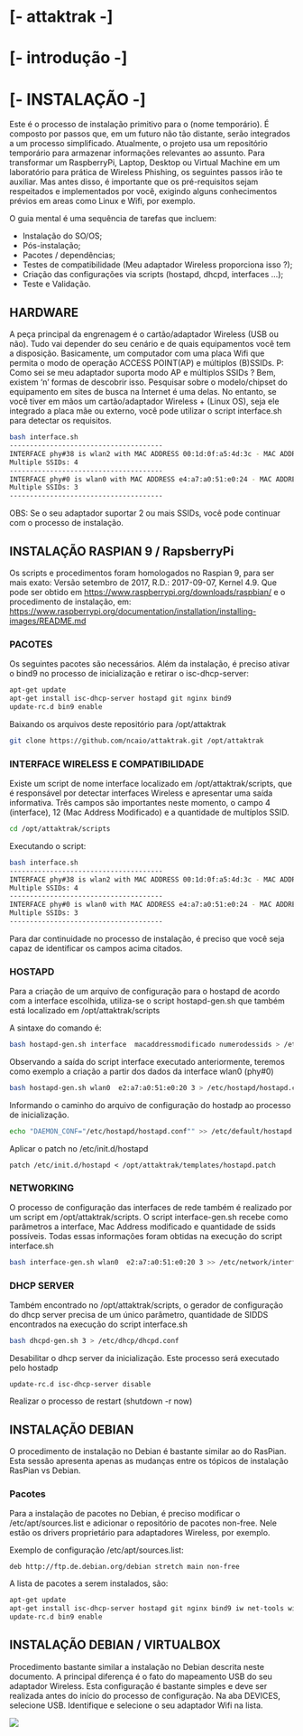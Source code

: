 # [- attaktrak -]

# [- introdução -]

# [- INSTALAÇÃO -]

Este é o processo de instalação primitivo para o (nome temporário).  É composto por passos que, em um futuro não tão distante,  serão integrados a um processo simplificado. Atualmente, o projeto usa um repositório temporário para armazenar informações relevantes ao assunto.
Para transformar um RaspberryPi, Laptop, Desktop ou Virtual Machine em um laboratório para prática de Wireless Phishing, os seguintes passos irão te auxiliar. Mas antes disso, é importante que os pré-requisitos sejam respeitados e implementados por você, exigindo alguns conhecimentos prévios em areas como Linux e Wifi, por exemplo.

O guia mental é uma sequência de tarefas que incluem:
- Instalação do SO/OS;
- Pós-instalação;
- Pacotes / dependências;
- Testes de compatibilidade (Meu adaptador Wireless proporciona isso ?);
- Criação das configurações via scripts (hostapd, dhcpd, interfaces ...);
- Teste e Validação.

## HARDWARE

A peça principal da engrenagem é o cartão/adaptador Wireless (USB ou não). Tudo vai depender do seu cenário e de quais equipamentos você tem a disposição. Basicamente, um computador com uma placa Wifi que permita o modo de operação ACCESS POINT(AP) e múltiplos (B)SSIDs. 
P: Como sei se meu adaptador suporta modo AP e múltiplos SSIDs ? 
Bem, existem ‘n’ formas de descobrir isso. Pesquisar sobre o modelo/chipset do equipamento em sites de busca na Internet é uma delas. No entanto, se você tiver em mãos um cartão/adaptador Wireless + (Linux OS), seja ele integrado a placa mãe ou externo, você pode utilizar o script interface.sh para detectar os requisitos.

```sh
bash interface.sh
--------------------------------------
INTERFACE phy#38 is wlan2 with MAC ADDRESS 00:1d:0f:a5:4d:3c - MAC ADDRESS will be: 02:1d:0f:a5:4d:30
Multiple SSIDs: 4
--------------------------------------
INTERFACE phy#0 is wlan0 with MAC ADDRESS e4:a7:a0:51:e0:24 - MAC ADDRESS will be: e2:a7:a0:51:e0:20
Multiple SSIDs: 3
--------------------------------------
```

OBS: Se o seu adaptador suportar 2 ou mais SSIDs, você pode continuar com o processo de instalação. 

## INSTALAÇÃO RASPIAN 9 / RapsberryPi

Os scripts e procedimentos foram homologados no Raspian 9, para ser mais exato: Versão setembro de 2017, R.D.: 2017-09-07, Kernel 4.9. Que pode ser obtido em https://www.raspberrypi.org/downloads/raspbian/ e o procedimento de instalação, em: https://www.raspberrypi.org/documentation/installation/installing-images/README.md

### PACOTES

Os seguintes pacotes são necessários. Além da instalação, é preciso ativar o bind9 no processo de inicialização e retirar o isc-dhcp-server:

```sh
apt-get update
apt-get install isc-dhcp-server hostapd git nginx bind9
update-rc.d bin9 enable
```
Baixando os arquivos deste repositório para /opt/attaktrak

```sh
git clone https://github.com/ncaio/attaktrak.git /opt/attaktrak
```

### INTERFACE WIRELESS E COMPATIBILIDADE

Existe um script de nome interface localizado em /opt/attaktrak/scripts, que é responsável por detectar interfaces Wireless e apresentar uma saída informativa. Três campos são importantes neste momento, o campo 4 (interface), 12 (Mac Address Modificado) e a quantidade de multíplos SSID.

```sh
cd /opt/attaktrak/scripts
```

Executando o script:

```sh
bash interface.sh
--------------------------------------
INTERFACE phy#38 is wlan2 with MAC ADDRESS 00:1d:0f:a5:4d:3c - MAC ADDRESS will be: 02:1d:0f:a5:4d:30
Multiple SSIDs: 4
--------------------------------------
INTERFACE phy#0 is wlan0 with MAC ADDRESS e4:a7:a0:51:e0:24 - MAC ADDRESS will be: e2:a7:a0:51:e0:20
Multiple SSIDs: 3
--------------------------------------
```
Para dar continuidade no processo de instalação, é preciso que você seja capaz de identificar os campos acima citados.

### HOSTAPD

Para a criação de um arquivo de configuração para o hostapd de acordo com a interface escolhida, utiliza-se o script hostapd-gen.sh que também está localizado em /opt/attaktrak/scripts

A sintaxe do comando é:

```sh
bash hostapd-gen.sh interface  macaddressmodificado numerodessids > /etc/hostapd/hostapd.conf
```

Observando a saída do script interface executado anteriormente, teremos como exemplo a criação a partir dos dados da interface wlan0 (phy#0)


```sh
bash hostapd-gen.sh wlan0  e2:a7:a0:51:e0:20 3 > /etc/hostapd/hostapd.conf
```
Informando o caminho do arquivo de configuração do hostadp ao processo de inicialização.

```sh
echo "DAEMON_CONF="/etc/hostapd/hostapd.conf"" >> /etc/default/hostapd
```

Aplicar o patch no /etc/init.d/hostapd

```ssh
patch /etc/init.d/hostapd < /opt/attaktrak/templates/hostapd.patch
```

### NETWORKING

O processo de configuração das interfaces de rede também é realizado por um script em /opt/attaktrak/scripts. O script interface-gen.sh recebe como parâmetros a interface, Mac Address modificado e quantidade de ssids possíveis. Todas essas informações foram obtidas na execução do script interface.sh

```sh
bash interface-gen.sh wlan0  e2:a7:a0:51:e0:20 3 >> /etc/network/interfaces
```

### DHCP SERVER

Também encontrado no /opt/attaktrak/scripts, o gerador de configuração do dhcp server precisa de um único parâmetro, quantidade de SIDDS encontrados na execução do script interface.sh

```sh
bash dhcpd-gen.sh 3 > /etc/dhcp/dhcpd.conf
```
Desabilitar o dhcp server da inicialização. Este processo será executado pelo hostadp

```ssh
update-rc.d isc-dhcp-server disable
```

Realizar o processo de restart (shutdown -r now)

## INSTALAÇÃO DEBIAN

O procedimento de instalação no Debian é bastante similar ao do RasPian. Esta sessão apresenta apenas as mudanças entre os tópicos de instalação RasPian vs Debian.

### Pacotes
Para a instalação de pacotes no Debian, é preciso modificar o /etc/apt/sources.list e adicionar o repositório de pacotes non-free. Nele estão os drivers proprietário para adaptadores Wireless, por exemplo.

Exemplo de configuração /etc/apt/sources.list:

```
deb http://ftp.de.debian.org/debian stretch main non-free
```

A lista de pacotes a serem instalados, são:

```sh
apt-get update
apt-get install isc-dhcp-server hostapd git nginx bind9 iw net-tools wireless-tools firmware-misc-nonfree
update-rc.d bin9 enable
```

## INSTALAÇÃO DEBIAN / VIRTUALBOX

Procedimento bastante similar a instalação no Debian descrita neste documento. A principal diferença é o fato do mapeamento USB do seu adaptador Wireless. Esta configuração é bastante simples e deve ser realizada antes do início do processo de configuração. Na aba DEVICES, selecione USB. Identifique e selecione o seu adaptador Wifi na lista.

![](http://8bit.academy/attaktrak/vb-usb.png)
